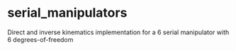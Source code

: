 # serial_manipulators
Direct and inverse kinematics implementation for a 6 serial manipulator with 6 degrees-of-freedom
